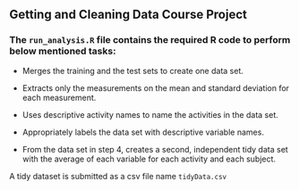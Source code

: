 ## Getting and Cleaning Data Course Project

### The `run_analysis.R` file contains the required R code to perform below mentioned tasks:

- Merges the training and the test sets to create one data set.

- Extracts only the measurements on the mean and standard deviation for each measurement.

- Uses descriptive activity names to name the activities in the data set.

- Appropriately labels the data set with descriptive variable names.

- From the data set in step 4, creates a second, independent tidy data set with the average of each variable for each activity and each subject.

A tidy dataset is submitted as a csv file name `tidyData.csv`
